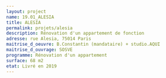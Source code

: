```yaml
---
layout: project
name: 19.01_ALESIA
title: ALESIA
permalink: projets/alesia
description: Rénovation d'un appartement de fonction
adresse: rue Alesia, 75014 Paris
maitrise_d_oeuvre: B.Constantin (mandataire) + studio.AQUI
maitrise_d_ouvrage: SOSVE 
programme: Rénovation d'un appartement
surface: 68 m2
etat: Livré en 2019
---
```

